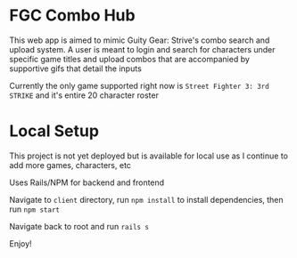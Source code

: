 # FGC Combo Hub

This web app is aimed to mimic Guity Gear: Strive's combo search and upload system. A user is meant to login and search for characters under specific game titles and upload combos that are accompanied by supportive gifs that detail the inputs

Currently the only game supported right now is `Street Fighter 3: 3rd STRIKE` and it's entire 20 character roster

# Local Setup

This project is not yet deployed but is available for local use as I continue to add more games, characters, etc

Uses Rails/NPM for backend and frontend

Navigate to `client` directory, run `npm install` to install dependencies, then run `npm start`

Navigate back to root and run `rails s`

Enjoy!
